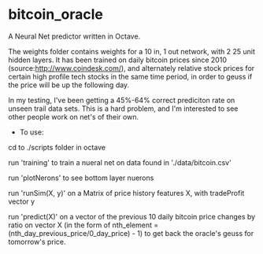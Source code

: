 bitcoin_oracle
==============
A Neural Net predictor written in Octave.

The weights folder contains weights for a 10 in, 1 out network, with 2 25 unit hidden layers. It has been trained on daily bitcoin prices since 2010 (source:http://www.coindesk.com/), and alternately relative stock prices for certain high profile tech stocks in the same time period, in order to geuss if the price will be up the following day.

In my testing, I've been getting a 45%-64% correct prediciton rate on unseen trail data sets. This is a hard problem, and I'm interested to see other people work on net's of their own.


- To use:

 cd to ./scripts folder in octave

 run 'training' to train a nueral net on data found in './data/bitcoin.csv'

  run 'plotNerons' to see bottom layer nuerons

  run 'runSim(X, y)' on a Matrix of price history features X, with tradeProfit vector y

  run 'predict(X)' on a vector of the previous 10 daily bitcoin price changes by ratio on vector X (in the form of nth_element = (nth_day_previous_price/0_day_price) - 1) to get back the oracle's geuss for tomorrow's price.
